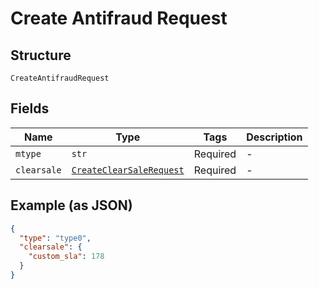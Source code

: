 
# Create Antifraud Request

## Structure

`CreateAntifraudRequest`

## Fields

| Name | Type | Tags | Description |
|  --- | --- | --- | --- |
| `mtype` | `str` | Required | - |
| `clearsale` | [`CreateClearSaleRequest`](../../doc/models/create-clear-sale-request.md) | Required | - |

## Example (as JSON)

```json
{
  "type": "type0",
  "clearsale": {
    "custom_sla": 178
  }
}
```

